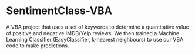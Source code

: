 # SentimentClass-VBA
A VBA project that uses a set of keywords to determine a quantitative value of positive and negative IMDB/Yelp reviews. We then trained a Machine Learning Classifier (EasyClassifier, k-nearest neighbours) to use our VBA code to make predictions. 
